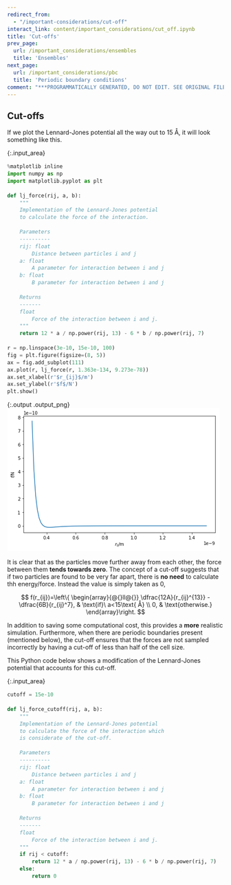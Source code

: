 ```yaml
---
redirect_from:
  - "/important-considerations/cut-off"
interact_link: content/important_considerations/cut_off.ipynb
title: 'Cut-offs'
prev_page:
  url: /important_considerations/ensembles
  title: 'Ensembles'
next_page:
  url: /important_considerations/pbc
  title: 'Periodic boundary conditions'
comment: "***PROGRAMMATICALLY GENERATED, DO NOT EDIT. SEE ORIGINAL FILES IN /content***"
---
```


## Cut-offs

If we plot the Lennard-Jones potential all the way out to 15 Å, it will look something like this.



{:.input_area}
```python
%matplotlib inline
import numpy as np
import matplotlib.pyplot as plt

def lj_force(rij, a, b):
    """
    Implementation of the Lennard-Jones potential 
    to calculate the force of the interaction.
    
    Parameters
    ----------
    rij: float
        Distance between particles i and j
    a: float 
        A parameter for interaction between i and j
    b: float 
        B parameter for interaction between i and j
    
    Returns
    -------
    float
        Force of the interaction between i and j.
    """
    return 12 * a / np.power(rij, 13) - 6 * b / np.power(rij, 7)

r = np.linspace(3e-10, 15e-10, 100)
fig = plt.figure(figsize=(8, 5))
ax = fig.add_subplot(111)
ax.plot(r, lj_force(r, 1.363e-134, 9.273e-78))
ax.set_xlabel(r'$r_{ij}$/m')
ax.set_ylabel(r'$f$/N')
plt.show()
```



{:.output .output_png}
![png](../images/important_considerations/cut_off_1_0.png)



It is clear that as the particles move further away from each other, the force between them **tends towards zero**. 
The concept of a cut-off suggests that if two particles are found to be very far apart, there is **no need** to calculate thh energy/force. 
Instead the value is simply taken as 0,

$$       f(r_{ij})=\left\{
  \begin{array}{@{}ll@{}}
    \dfrac{12A}{r_{ij}^{13}} - \dfrac{6B}{r_{ij}^7}, & \text{if}\ a<15\text{ Å} \\
    0, & \text{otherwise.}
  \end{array}\right.
$$

In addition to saving some computational cost, this provides a **more** realistic simulation. 
Furthermore, when there are periodic boundaries present (mentioned below), the cut-off ensures that the forces are not sampled incorrectly by having a cut-off of less than half of the cell size.  

This Python code below shows a modification of the Lennard-Jones potential that accounts for this cut-off.



{:.input_area}
```python
cutoff = 15e-10

def lj_force_cutoff(rij, a, b):
    """
    Implementation of the Lennard-Jones potential 
    to calculate the force of the interaction which 
    is considerate of the cut-off.
    
    Parameters
    ----------
    rij: float
        Distance between particles i and j
    a: float 
        A parameter for interaction between i and j
    b: float 
        B parameter for interaction between i and j
    
    Returns
    -------
    float
        Force of the interaction between i and j.
    """
    if rij < cutoff:
        return 12 * a / np.power(rij, 13) - 6 * b / np.power(rij, 7)
    else:
        return 0
```

